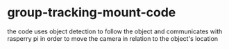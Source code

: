 # group-tracking-mount-code
the code uses object detection to follow the object and communicates with rasperry pi in order to move the camera in relation to the object's location
